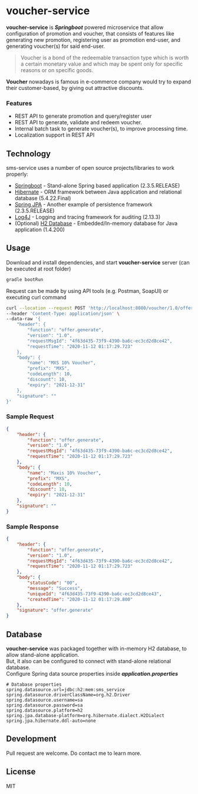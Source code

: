 # voucher-service

**voucher-service** is ***Springboot*** powered microservice that allow configuration of promotion and voucher, that consists of features like generating new promotion, registering user as promotion end-user, and generating voucher(s) for said end-user.

> Voucher is a bond of the redeemable transaction type which is worth a certain monetary value and which may be spent only for specific reasons or on specific goods.

**Voucher** nowadays is famous in e-commerce company would try to expand their customer-based, by giving out attractive discounts.

### Features
- REST API to generate promotion and query/register user
- REST API to generate, validate and redeem voucher.
- Internal batch task to generate voucher(s), to improve processing time.
- Localization support in REST API

## Technology
sms-service uses a number of open source projects/libraries to work properly:
- [Springboot](https://spring.io/projects/spring-boot) - Stand-alone Spring based application (2.3.5.RELEASE)
- [Hibernate](https://hibernate.org/) - ORM framework between Java application and relational database (5.4.22.Final)
- [Spring JPA](https://spring.io/projects/spring-data-jpa) - Another example of persistence framework (2.3.5.RELEASE)
- [Log4J](https://logging.apache.org/log4j/2.x/) - Logging and tracing framework for auditing (2.13.3)
- (Optional) [H2 Database](https://www.h2database.com/html/main.html) - Embedded/In-memory database for Java application (1.4.200)

## Usage
Download and install dependencies, and start **voucher-service** server (can be executed at root folder)
```gradle
gradle bootRun
```
Request can be made by using API tools (e.g. Postman, SoapUI) or executing curl command
```sh
curl --location --request POST 'http://localhost:8080/voucher/1.0/offer/generate' \
--header 'Content-Type: application/json' \
--data-raw '{
    "header": {
        "function": "offer.generate",
        "version": "1.0",
        "requestMsgId": "4f63d435-73f9-4390-ba6c-ec3cd2d8ce42",
        "requestTime": "2020-11-12 01:17:29.723"
    },
    "body": {
        "name": "MXS 10% Voucher",
        "prefix": "MXS",
        "codeLength": 10,
        "discount": 10,
        "expiry": "2021-12-31"
    },
    "signature": ""
}'
```

### Sample Request
```json
{
    "header": {
        "function": "offer.generate",
        "version": "1.0",
        "requestMsgId": "4f63d435-73f9-4390-ba6c-ec3cd2d8ce42",
        "requestTime": "2020-11-12 01:17:29.723"
    },
    "body": {
        "name": "Maxis 10% Voucher",
        "prefix": "MXS",
        "codeLength": 10,
        "discount": 10,
        "expiry": "2021-12-31"
    },
    "signature": ""
}
```
### Sample Response
```json
{
    "header": {
        "function": "offer.generate",
        "version": "1.0",
        "requestMsgId": "4f63d435-73f9-4390-ba6c-ec3cd2d8ce42",
        "requestTime": "2020-11-12 01:17:29.723"
    },
    "body": {
        "statusCode": "00",
        "message": "Success",
        "uniqueId": "4f63d435-73f9-4390-ba6c-ec3cd2d8ce43",
        "createdTime": "2020-11-12 01:17:29.800"
    },
    "signature": "offer.generate"
}
```

## Database
**voucher-service** was packaged together with in-memory H2 database, to allow stand-alone application.   
But, it also can be configured to connect with stand-alone relational database.  
Configure Spring data source properties inside ***application.properties***
```properties
# Database properties
spring.datasource.url=jdbc:h2:mem:sms_service
spring.datasource.driverClassName=org.h2.Driver
spring.datasource.username=sa
spring.datasource.password=sa
spring.datasource.platform=h2
spring.jpa.database-platform=org.hibernate.dialect.H2Dialect
spring.jpa.hibernate.ddl-auto=none
```

## Development
Pull request are welcome. Do contact me to learn more.

## License
MIT